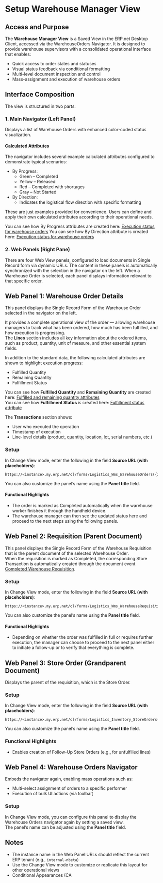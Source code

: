 # Setup Warehouse Manager View

## Access and Purpose

The **Warehouse Manager View** is a Saved View in the ERP.net Desktop Client, accessed via the WarehouseOrders Navigator. It is designed to provide warehouse supervisors with a consolidated operational interface that enables:

- Quick access to order states and statuses
- Visual status feedback via conditional formatting
- Multi-level document inspection and control
- Mass-assignment and execution of warehouse orders

## Interface Composition

The view is structured in two parts:

### 1. Main Navigator (Left Panel)

Displays a list of Warehouse Orders with enhanced color-coded status visualization.

#### Calculated Attributes

The navigator includes several example calculated attributes configured to demonstrate typical scenarios:

- By Progress:
  - Green – Completed
  - Yellow – Released
  - Red – Completed with shortages
  - Gray – Not Started
- By Direction:
  - Indicates the logistical flow direction with specific formatting

These are just examples provided for convenience. Users can define and apply their own calculated attributes according to their operational needs.

You can see how By Progress attributes are created here: [Execution status for warehouse orders](../../../../advanced/calculated-attributes/examples/execution-status-for-warehouse-orders.md)
You can see how By Direction attribute is created here: [Execution status for warehouse orders](../../../../advanced/calculated-attributes/examples/requisition-type.md)



### 2. Web Panels (Right Pane)

There are four Web View panels, configured to load documents in Single Record form via dynamic URLs. 
The content in these panels is automatically synchronized with the selection in the navigator on the left. 
When a Warehouse Order is selected, each panel displays information relevant to that specific order.

## Web Panel 1: Warehouse Order Details

This panel displays the Single Record Form of the Warehouse Order selected in the navigator on the left.

It provides a complete operational view of the order — allowing warehouse managers to track what has been ordered, how much has been fulfilled, and how execution is progressing.  
The **Lines** section includes all key information about the ordered items, such as product, quantity, unit of measure, and other essential system fields.

In addition to the standard data, the following calculated attributes are shown to highlight execution progress:

- Fulfilled Quantity  
- Remaining Quantity  
- Fulfillment Status  

You can see how **Fulfilled Quantity** and **Remaining Quantity** are created here: [Fulfilled and remaining quantity attributes](#)  
You can see how **Fulfillment Status** is created here: [Fulfillment status attribute](#)

The **Transactions** section shows:

- User who executed the operation  
- Timestamp of execution  
- Line-level details (product, quantity, location, lot, serial numbers, etc.)

### Setup

In Change View mode, enter the following in the field **Source URL (with placeholders)**:
```
https://<instance>.my.erp.net/cl/forms/Logistics_Wms_WarehouseOrders({Id})
```
You can also customize the panel’s name using the **Panel title** field.

#### Functional Highlights

- The order is marked as Completed automatically when the warehouse worker finishes it through the handheld device.  
- The warehouse manager can then see the updated status here and proceed to the next steps using the following panels.

## Web Panel 2: Requisition (Parent Document)

This panel displays the Single Record Form of the Warehouse Requisition that is the parent document of the selected Warehouse Order.  
When the requisition is marked as Completed, the corresponding Store Transaction is automatically created through the document event [Completed Warehouse Requisition](#).

### Setup

In Change View mode, enter the following in the field **Source URL (with placeholders)**:
```
https://<instance>.my.erp.net/cl/forms/Logistics_Wms_WarehouseRequisitions({Parent.Id})
```
You can also customize the panel’s name using the **Panel title** field.

#### Functional Highlights

- Depending on whether the order was fulfilled in full or requires further execution, the manager can choose to proceed to the next panel either to initiate a follow-up or to verify that everything is complete.


## Web Panel 3: Store Order (Grandparent Document)

Displays the parent of the requisition, which is the Store Order.

### Setup

In Change View mode, enter the following in the field **Source URL (with placeholders)**:
```
https://<instance>.my.erp.net/cl/forms/Logistics_Inventory_StoreOrders({Parent.Parent.Id})
```
You can also customize the panel’s name using the **Panel title** field.

### Functional Highlights

- Enables creation of Follow-Up Store Orders (e.g., for unfulfilled lines)

## Web Panel 4: Warehouse Orders Navigator

Embeds the navigator again, enabling mass operations such as:

- Multi-select assignment of orders to a specific performer
- Execution of bulk UI actions (via toolbar)

### Setup

In Change View mode, you can configure this panel to display the Warehouse Orders navigator again by setting a saved view.  
The panel’s name can be adjusted using the **Panel title** field.

## Notes

- The instance name in the Web Panel URLs should reflect the current ERP tenant (e.g., `internal-nbeta`)
- Use the Change View mode to customize or replicate this layout for other operational views
- Conditional Appearances (CA
